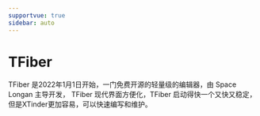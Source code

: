 ```yaml
---
supportvue: true
sidebar: auto
---
```



# TFiber

TFiber 是2022年1月1日开始，一门免费开源的轻量级的编辑器，由 Space Longan 主导开发， TFiber 现代界面方便化，TFiber 启动得快一个又快又稳定， 但是XTinder更加容易，可以快速编写和维护。


